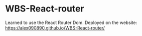 # WBS-React-router

Learned to use the React Router Dom. Deployed on the website:
https://alex090890.github.io/WBS-React-router/